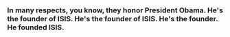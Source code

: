 ### In many respects, you know, they honor President Obama. He's the founder of ISIS. He's the founder of ISIS. He's the founder. He founded ISIS.
